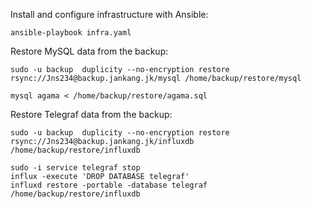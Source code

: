 Install and configure infrastructure with Ansible:

    ansible-playbook infra.yaml

Restore MySQL data from the backup:

    sudo -u backup  duplicity --no-encryption restore rsync://Jns234@backup.jankang.jk/mysql /home/backup/restore/mysql
    
    mysql agama < /home/backup/restore/agama.sql

Restore Telegraf data from the backup:

    sudo -u backup  duplicity --no-encryption restore rsync://Jns234@backup.jankang.jk/influxdb /home/backup/restore/influxdb

    sudo -i service telegraf stop
    influx -execute 'DROP DATABASE telegraf'
    influxd restore -portable -database telegraf /home/backup/restore/influxdb
<add a few words here how the result of backup restore can be checked>